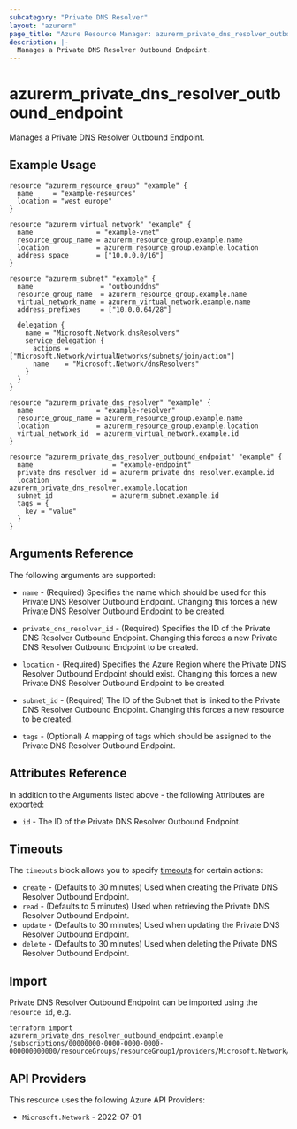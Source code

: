 ```yaml
---
subcategory: "Private DNS Resolver"
layout: "azurerm"
page_title: "Azure Resource Manager: azurerm_private_dns_resolver_outbound_endpoint"
description: |-
  Manages a Private DNS Resolver Outbound Endpoint.
---
```


# azurerm_private_dns_resolver_outbound_endpoint

Manages a Private DNS Resolver Outbound Endpoint.

## Example Usage

```hcl
resource "azurerm_resource_group" "example" {
  name     = "example-resources"
  location = "west europe"
}

resource "azurerm_virtual_network" "example" {
  name                = "example-vnet"
  resource_group_name = azurerm_resource_group.example.name
  location            = azurerm_resource_group.example.location
  address_space       = ["10.0.0.0/16"]
}

resource "azurerm_subnet" "example" {
  name                 = "outbounddns"
  resource_group_name  = azurerm_resource_group.example.name
  virtual_network_name = azurerm_virtual_network.example.name
  address_prefixes     = ["10.0.0.64/28"]

  delegation {
    name = "Microsoft.Network.dnsResolvers"
    service_delegation {
      actions = ["Microsoft.Network/virtualNetworks/subnets/join/action"]
      name    = "Microsoft.Network/dnsResolvers"
    }
  }
}

resource "azurerm_private_dns_resolver" "example" {
  name                = "example-resolver"
  resource_group_name = azurerm_resource_group.example.name
  location            = azurerm_resource_group.example.location
  virtual_network_id  = azurerm_virtual_network.example.id
}

resource "azurerm_private_dns_resolver_outbound_endpoint" "example" {
  name                    = "example-endpoint"
  private_dns_resolver_id = azurerm_private_dns_resolver.example.id
  location                = azurerm_private_dns_resolver.example.location
  subnet_id               = azurerm_subnet.example.id
  tags = {
    key = "value"
  }
}
```

## Arguments Reference

The following arguments are supported:

* `name` - (Required) Specifies the name which should be used for this Private DNS Resolver Outbound Endpoint. Changing this forces a new Private DNS Resolver Outbound Endpoint to be created.

* `private_dns_resolver_id` - (Required) Specifies the ID of the Private DNS Resolver Outbound Endpoint. Changing this forces a new Private DNS Resolver Outbound Endpoint to be created.

* `location` - (Required) Specifies the Azure Region where the Private DNS Resolver Outbound Endpoint should exist. Changing this forces a new Private DNS Resolver Outbound Endpoint to be created.

* `subnet_id` - (Required) The ID of the Subnet that is linked to the Private DNS Resolver Outbound Endpoint. Changing this forces a new resource to be created.

* `tags` - (Optional) A mapping of tags which should be assigned to the Private DNS Resolver Outbound Endpoint.

## Attributes Reference

In addition to the Arguments listed above - the following Attributes are exported:

* `id` - The ID of the Private DNS Resolver Outbound Endpoint.

## Timeouts

The `timeouts` block allows you to specify [timeouts](https://developer.hashicorp.com/terraform/language/resources/configure#define-operation-timeouts) for certain actions:

* `create` - (Defaults to 30 minutes) Used when creating the Private DNS Resolver Outbound Endpoint.
* `read` - (Defaults to 5 minutes) Used when retrieving the Private DNS Resolver Outbound Endpoint.
* `update` - (Defaults to 30 minutes) Used when updating the Private DNS Resolver Outbound Endpoint.
* `delete` - (Defaults to 30 minutes) Used when deleting the Private DNS Resolver Outbound Endpoint.

## Import

Private DNS Resolver Outbound Endpoint can be imported using the `resource id`, e.g.

```shell
terraform import azurerm_private_dns_resolver_outbound_endpoint.example /subscriptions/00000000-0000-0000-0000-000000000000/resourceGroups/resourceGroup1/providers/Microsoft.Network/dnsResolvers/dnsResolver1/outboundEndpoints/outboundEndpoint1
```

## API Providers
<!-- This section is generated, changes will be overwritten -->
This resource uses the following Azure API Providers:

* `Microsoft.Network` - 2022-07-01
